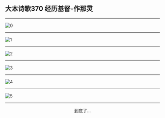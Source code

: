 
## 大本诗歌370 经历基督-作那灵
        
<div id="aplayer0"></div>

---

<img alt="0" data-original="/data/d0370/0.png">

---

<img alt="1" data-original="/data/d0370/1.png">

---

<img alt="2" data-original="/data/d0370/2.png">

---

<img alt="3" data-original="/data/d0370/3.png">

---

<img alt="4" data-original="/data/d0370/4.png">

---

<img alt="5" data-original="/data/d0370/5.png">

---

<p style="text-align: center">到底了...</p>

<script src="/js/dist-view.js"></script>

<script>
MAIN.id = 'd0370';
        
const ap0 = new APlayer({
    container: document.getElementById('aplayer0'),
    volume: 1,
    loop: 'none',
    preload: 'none',
    audio: [{
        name: '大本诗歌370.mp3',
        artist: '大本诗歌',
        url: 'https://res.wx.qq.com/voice/getvoice?mediaid=MzI0NTk3MDM5M18yMjQ3NDkyMDMz',
        cover: '/favicon'
    }]
});
</script>
